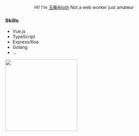 <p align="center"> Hi! I'm <a href="https://github.com/akex4963">玉衡Alioth</a></h3>
Not a web worker just amateur

### Skills

+ Vue.js
+ TypeScript
+ Express/Koa
+ Golang
+ ...

 <img height="230" src="https://github-readme-streak-stats.herokuapp.com/?user=Alioth996&theme=radical"/>


